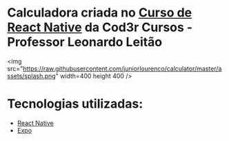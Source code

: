 # Calculadora criada no [Curso de React Native](https://www.udemy.com/course/curso-react-native) da Cod3r Cursos - Professor Leonardo Leitão

<img src="https://raw.githubusercontent.com/juniorlourenco/calculator/master/assets/splash.png" width=400 height 400 />

# Tecnologias utilizadas:
* [React Native](https://reactnative.dev/)
* [Expo](https://expo.io/)

